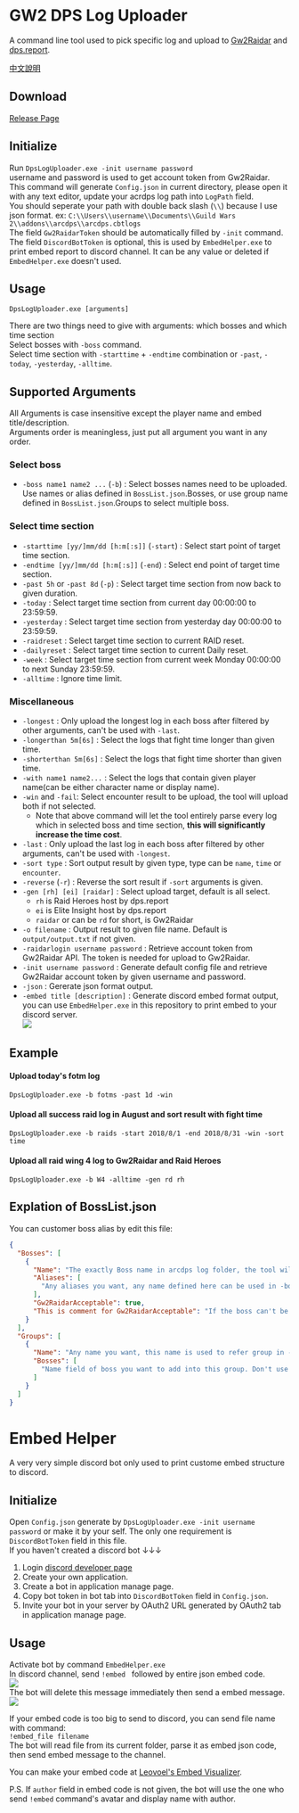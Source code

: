 # GW2 DPS Log Uploader

A command line tool used to pick specific log and upload to [Gw2Raidar](https://www.gw2raidar.com) and [dps.report](https://dps.report/).

[中文說明](https://github.com/paddycup1/Gw2DpsLogUploader/blob/master/中文說明.md)

## Download

[Release Page](https://github.com/paddycup1/Gw2DpsLogUploader/releases)

## Initialize

Run `DpsLogUploader.exe -init username password`  
username and password is used to get account token from Gw2Raidar.  
This command will generate `Config.json` in current directory, please open it with any text editor, update your acrdps log path into `LogPath` field.  
You should seperate your path with double back slash (`\\`) because I use json format. ex: `C:\\Users\\username\\Documents\\Guild Wars 2\\addons\\arcdps\\arcdps.cbtlogs`  
The field `Gw2RaidarToken` should be automatically filled by `-init` command.  
The field `DiscordBotToken` is optional, this is used by `EmbedHelper.exe` to print embed report to discord channel. It can be any value or deleted if `EmbedHelper.exe` doesn't used.

## Usage

`DpsLogUploader.exe [arguments]`  

There are two things need to give with arguments: which bosses and which time section  
Select bosses with `-boss` command.  
Select time section with `-starttime` + `-endtime` combination or `-past`, `-today`, `-yesterday`, `-alltime`.

## Supported Arguments

All Arguments is case insensitive except the player name and embed title/description.  
Arguments order is meaningless, just put all argument you want in any order.  

### Select boss

* `-boss name1 name2 ...` (`-b`) : Select bosses names need to be uploaded. Use names or alias defined in `BossList.json`.Bosses, or use group name defined in `BossList.json`.Groups to select multiple boss.  

### Select time section
* `-starttime [yy/]mm/dd [h:m[:s]]` (`-start`) : Select start point of target time section.
* `-endtime [yy/]mm/dd [h:m[:s]]` (`-end`) : Select end point of target time section.
* `-past 5h` or `-past 8d` (`-p`) : Select target time section from now back to given duration.
* `-today` : Select target time section from current day 00:00:00 to 23:59:59.
* `-yesterday` : Select target time section from yesterday day 00:00:00 to 23:59:59.
* `-raidreset` : Select target time section to current RAID reset.
* `-dailyreset` : Select target time section to current Daily reset.
* `-week` : Select target time section from current week Monday 00:00:00 to next Sunday 23:59:59.
* `-alltime` : Ignore time limit.

### Miscellaneous
* `-longest` : Only upload the longest log in each boss after filtered by other arguments, can't be used with `-last`.
* `-longerthan 5m[6s]` : Select the logs that fight time longer than given time.
* `-shorterthan 5m[6s]` : Select the logs that fight time shorter than given time.
* `-with name1 name2...` : Select the logs that contain given player name(can be either character name or display name).
* `-win` and `-fail`: Select encounter result to be upload, the tool will upload both if not selected. 
  * Note that above command will let the tool entirely parse every log which in selected boss and time section, **this will significantly increase the time cost**.
* `-last` : Only upload the last log in each boss after filtered by other arguments, can't be used with `-longest`.
* `-sort type` : Sort output result by given type, type can be `name`, `time` or `encounter`.
* `-reverse` (`-r`) : Reverse the sort result if `-sort` arguments is given.
* `-gen [rh] [ei] [raidar]` : Select upload target, default is all select.
  * `rh` is Raid Heroes host by dps.report
  * `ei` is Elite Insight host by dps.report
  * `raidar` or can be `rd` for short, is Gw2Raidar
* `-o filename` : Output result to given file name. Default is `output/output.txt` if not given.
* `-raidarlogin username password` : Retrieve account token from Gw2Raidar API. The token is needed for upload to Gw2Raidar.
* `-init username password` : Generate default config file and retrieve Gw2Raidar account token by given username and password.
* `-json` : Gererate json format output.
* `-embed title [description]` : Generate discord embed format output, you can use `EmbedHelper.exe` in this repository to print embed to your discord server.  
![](https://i.imgur.com/8I4NB5D.png)

## Example

#### Upload today's fotm log
`DpsLogUploader.exe -b fotms -past 1d -win`

#### Upload all success raid log in August and sort result with fight time
`DpsLogUploader.exe -b raids -start 2018/8/1 -end 2018/8/31 -win -sort time`

#### Upload all raid wing 4 log to Gw2Raidar and Raid Heroes
`DpsLogUploader.exe -b W4 -alltime -gen rd rh`

## Explation of BossList.json
You can customer boss alias by edit this file:
```json
{
  "Bosses": [
    {
      "Name": "The exactly Boss name in arcdps log folder, the tool will use this name to open log. This name can be used in -boss argument",
      "Aliases": [
        "Any aliases you want, any name defined here can be used in -boss arguments"
      ],
      "Gw2RaidarAcceptable": true,
      "This is comment for Gw2RaidarAcceptable": "If the boss can't be analyzed by Gw2Raidar, Gw2RaidarAcceptable field should set to false. Or the upload tool will try to find this boss in Gw2Raidar encounter list after upload complete."
    }
  ],
  "Groups": [
    {
      "Name": "Any name you want, this name is used to refer group in -boss arguments",
      "Bosses": [
        "Name field of boss you want to add into this group. Don't use alias here"
      ]
    }
  ]
}
```

# Embed Helper

A very very simple discord bot only used to print custome embed structure to discord.

## Initialize

Open `Config.json` generate by `DpsLogUploader.exe -init username password` or make it by your self. The only one requirement is `DiscordBotToken` field in this file.  
If you haven't  created a discord bot ↓↓↓  
1. Login [discord developer page](https://discordapp.com/developers/applications/)
2. Create your own application.
3. Create a bot in application manage page.
4. Copy bot token in bot tab into `DiscordBotToken` field in `Config.json`.
5. Invite your bot in your server by OAuth2 URL generated by OAuth2 tab in application manage page.

## Usage
Activate bot by command `EmbedHelper.exe`  
In discord channel, send `!embed ` followed by entire json embed code.  
![](https://i.imgur.com/sBiGXOl.png)  
The bot will delete this message immediately then send a embed message.  
![](https://i.imgur.com/ttH0O3E.png)  

If your embed code is too big to send to discord, you can send file name with command:  
`!embed_file filename`  
The bot will read file from its current folder, parse it as embed json code, then send embed message to the channel.

You can make your embed code at [Leovoel's Embed Visualizer](https://leovoel.github.io/embed-visualizer/).

P.S. If `author` field in embed code is not given, the bot will use the one who send `!embed` command's avatar and display name with author.
